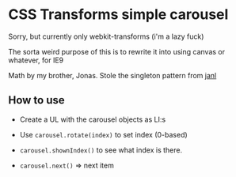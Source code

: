 CSS Transforms simple carousel
======

Sorry, but currently only webkit-transforms (i'm a lazy fuck)

The sorta weird purpose of this is to rewrite it into using canvas or whatever, for IE9

Math by my brother, Jonas. Stole the singleton pattern from [janl](https://github.com/janl/mustache.js/blob/master/mustache.js)

How to use
----------

* Create a UL with the carousel objects as LI:s

* Use `carousel.rotate(index)` to set index (0-based)

* `carousel.shownIndex()` to see what index is there. 

* `carousel.next()` => next item